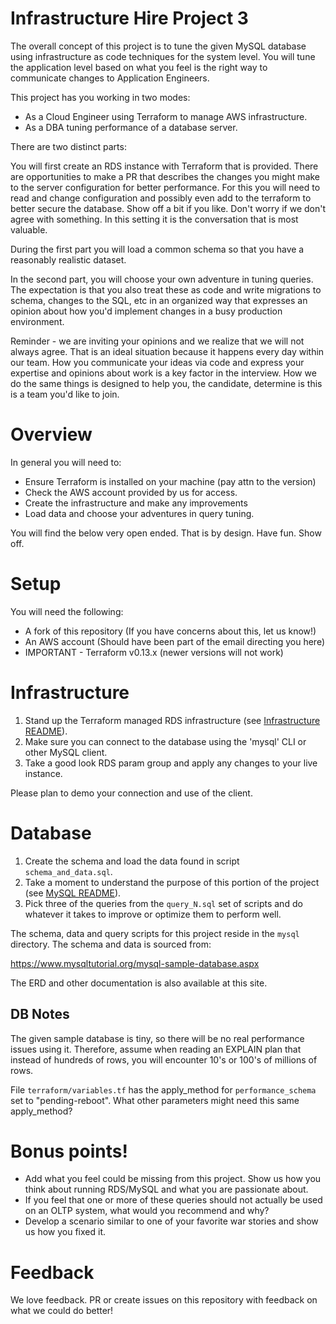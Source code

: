 # Infrastructure Hire Project 3

The overall concept of this project is to tune the given MySQL database using infrastructure as code techniques for the system level. You will tune the application level based on what you feel is the right way to communicate changes to Application Engineers. 

This project has you working in two modes:

* As a Cloud Engineer using Terraform to manage AWS infrastructure. 
* As a DBA tuning performance of a database server.

There are two distinct parts:

You will first create an RDS instance with Terraform that is provided. There are opportunities to make a PR that describes the changes you might make to the server configuration for better performance. For this you will need to read and change configuration and possibly even add to the terraform to better secure the database. Show off a bit if you like. Don't worry if we don't agree with something. In this setting it is the conversation that is most valuable. 

During the first part you will load a common schema so that you have a reasonably realistic dataset. 

In the second part, you will choose your own adventure in tuning queries. The expectation is that you also treat these as code and write migrations to schema, changes to the SQL, etc in an organized way that expresses an opinion about how you'd implement changes in a busy production environment. 

Reminder - we are inviting your opinions and we realize that we will not always agree. That is an ideal situation because it happens every day within our team. How you communicate your ideas via code and express your expertise and opinions about work is a key factor in the interview. How we do the same things is designed to help you, the candidate, determine is this is a team you'd like to join.

# Overview

In general you will need to:

* Ensure Terraform is installed on your machine (pay attn to the version)
* Check the AWS account provided by us for access.
* Create the infrastructure and make any improvements
* Load data and choose your adventures in query tuning. 

You will find the below very open ended. That is by design. Have fun. Show off. 

# Setup

You will need the following:

* A fork of this repository (If you have concerns about this, let us know!)
* An AWS account (Should have been part of the email directing you here)
* IMPORTANT - Terraform v0.13.x (newer versions will not work)

# Infrastructure

1. Stand up the Terraform managed RDS infrastructure (see [Infrastructure README](./terraform/envs/production/README.md)).
1. Make sure you can connect to the database using the 'mysql' CLI or other MySQL client.
1. Take a good look RDS param group and apply any changes to your live instance. 

Please plan to demo your connection and use of the client. 

# Database

1. Create the schema and load the data found in script `schema_and_data.sql`.
1. Take a moment to understand the purpose of this portion of the project (see [MySQL README](./mysql/README.md)).
1. Pick three of the queries from the `query_N.sql` set of scripts and do whatever it takes to improve or optimize them to perform well.

The schema, data and query scripts for this project reside in the `mysql` directory.  The schema and data is sourced from:

https://www.mysqltutorial.org/mysql-sample-database.aspx

The ERD and other documentation is also available at this site.

## DB Notes

The given sample database is tiny, so there will be no real performance issues using it.  Therefore, assume when reading an EXPLAIN plan that instead of hundreds of rows, you will encounter 10's or 100's of millions of rows.

File `terraform/variables.tf` has the apply_method for `performance_schema` set to "pending-reboot". What other parameters might need this same apply_method?

# Bonus points!

- Add what you feel could be missing from this project. Show us how you think about running RDS/MySQL and what you are passionate about.
- If you feel that one or more of these queries should not actually be used on an OLTP system, what would you recommend and why?
- Develop a scenario similar to one of your favorite war stories and show us how you fixed it.

# Feedback

We love feedback. PR or create issues on this repository with feedback on what we could do better!


